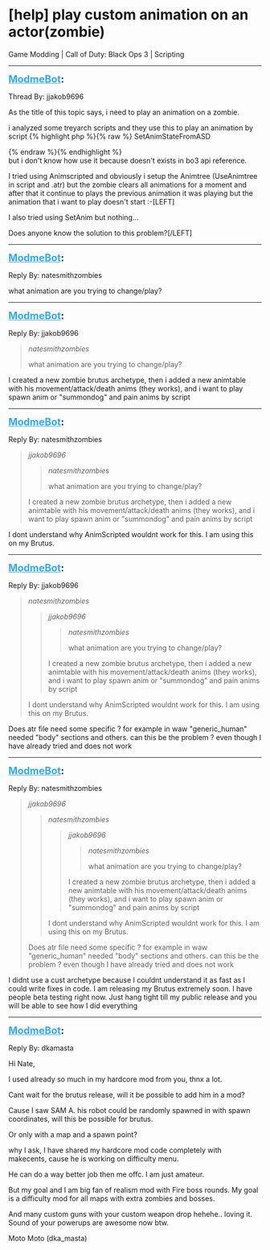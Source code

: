 # [help] play custom animation on an actor(zombie)
Game Modding | Call of Duty: Black Ops 3 | Scripting

---
<strong style="font-size: 1.4em;"><span style="text-decoration: underline;text-decoration-color: #34a7f9;"><span style="color:#34a7f9;">ModmeBot</span></span>:</strong>

<p>Thread By: jjakob9696<br /><p style="text-align:left;">As the title of this topic says, i need to play an animation on a zombie.<p style="text-align:left;"></p>i analyzed some treyarch scripts and they use this to play an animation by script {% highlight php %}{% raw %}
SetAnimStateFromASD

{% endraw %}{% endhighlight %}
<br /> but i don&#39;t know how use it because doesn&#39;t exists in bo3 api reference.<p style="text-align:left;"></p>I tried using Animscripted and obviously i setup the Animtree (UseAnimtree in script and .atr) but the zombie clears all animations for a moment and after that it continue to plays the previous animation it was playing but the animation that i want to play doesn&#39;t start :-[LEFT] </p>I also tried using SetAnim but nothing...<p style="text-align:left;"></p>Does anyone know the solution to this problem?[/LEFT]</p>

---
<strong style="font-size: 1.4em;"><span style="text-decoration: underline;text-decoration-color: #34a7f9;"><span style="color:#34a7f9;">ModmeBot</span></span>:</strong>

<p>Reply By: natesmithzombies<br /><p style="text-align:left;">what animation are you trying to change/play?</p></p>

---
<strong style="font-size: 1.4em;"><span style="text-decoration: underline;text-decoration-color: #34a7f9;"><span style="color:#34a7f9;">ModmeBot</span></span>:</strong>

<p>Reply By: jjakob9696<br /><blockquote><em>natesmithzombies</em><p style="text-align:left;">what animation are you trying to change/play?</p></blockquote><p style="text-align:left;">I created a new zombie brutus archetype, then i added a new animtable with his movement/attack/death anims (they works), and i want to play spawn anim or &quot;summondog&quot; and pain anims by script</p></p>

---
<strong style="font-size: 1.4em;"><span style="text-decoration: underline;text-decoration-color: #34a7f9;"><span style="color:#34a7f9;">ModmeBot</span></span>:</strong>

<p>Reply By: natesmithzombies<br /><blockquote><em>jjakob9696</em><blockquote><em>natesmithzombies</em><p style="text-align:left;">what animation are you trying to change/play?</p></blockquote><p style="text-align:left;">I created a new zombie brutus archetype, then i added a new animtable with his movement/attack/death anims (they works), and i want to play spawn anim or &quot;summondog&quot; and pain anims by script</p></blockquote><p style="text-align:left;">I dont understand why AnimScripted wouldnt work for this. I am using this on my Brutus. </p></p>

---
<strong style="font-size: 1.4em;"><span style="text-decoration: underline;text-decoration-color: #34a7f9;"><span style="color:#34a7f9;">ModmeBot</span></span>:</strong>

<p>Reply By: jjakob9696<br /><blockquote><em>natesmithzombies</em><blockquote><em>jjakob9696</em><blockquote><em>natesmithzombies</em><p style="text-align:left;">what animation are you trying to change/play?</p></blockquote><p style="text-align:left;">I created a new zombie brutus archetype, then i added a new animtable with his movement/attack/death anims (they works), and i want to play spawn anim or &quot;summondog&quot; and pain anims by script</p></blockquote><p style="text-align:left;">I dont understand why AnimScripted wouldnt work for this. I am using this on my Brutus. </p></blockquote><p style="text-align:left;">Does atr file need some specific ? for example in waw &quot;generic_human&quot; needed &quot;body&quot; sections and others. can this be the problem ? even though I have already tried and does not work</p></p>

---
<strong style="font-size: 1.4em;"><span style="text-decoration: underline;text-decoration-color: #34a7f9;"><span style="color:#34a7f9;">ModmeBot</span></span>:</strong>

<p>Reply By: natesmithzombies<br /><blockquote><em>jjakob9696</em><blockquote><em>natesmithzombies</em><blockquote><em>jjakob9696</em><blockquote><em>natesmithzombies</em><p style="text-align:left;">what animation are you trying to change/play?</p></blockquote><p style="text-align:left;">I created a new zombie brutus archetype, then i added a new animtable with his movement/attack/death anims (they works), and i want to play spawn anim or &quot;summondog&quot; and pain anims by script</p></blockquote><p style="text-align:left;">I dont understand why AnimScripted wouldnt work for this. I am using this on my Brutus. </p></blockquote><p style="text-align:left;">Does atr file need some specific ? for example in waw &quot;generic_human&quot; needed &quot;body&quot; sections and others. can this be the problem ? even though I have already tried and does not work</p></blockquote><p style="text-align:left;">I didnt use a cust archetype because I couldnt understand it as fast as I could write fixes in code. I am releasing my Brutus extremely soon. I have people beta testing right now. Just hang tight till my public release and you will be able to see how I did everything </p></p>

---
<strong style="font-size: 1.4em;"><span style="text-decoration: underline;text-decoration-color: #34a7f9;"><span style="color:#34a7f9;">ModmeBot</span></span>:</strong>

<p>Reply By: dkamasta<br /><p style="text-align:left;">Hi Nate,</p><p style="text-align:left;">I used already so much in my hardcore mod from you, thnx a lot.</p><p style="text-align:left;">Cant wait for the brutus release, will it be possible to add him in a mod?</p><p style="text-align:left;">Cause I saw SAM A. his robot could be randomly spawned in with spawn coordinates, will this be possible for brutus.</p><p style="text-align:left;">Or only with a map and a spawn point?</p><p style="text-align:left;"></p><p style="text-align:left;">why I ask, I have shared my hardcore mod code completely with makecents, cause he is working on difficulty menu.</p><p style="text-align:left;">He can do a way better job then me offc. I am just amateur.</p><p style="text-align:left;">But my goal and I am big fan of realism mod with Fire boss rounds. My goal is a difficulty mod for all maps with extra zombies and bosses.</p><p style="text-align:left;">And many custom guns with your custom weapon drop hehehe.. loving it. Sound of your powerups are awesome now btw.</p><p style="text-align:left;"></p><p style="text-align:left;">Moto Moto (dka_masta)</p></p>
